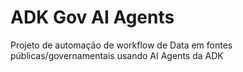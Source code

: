 # ADK Gov AI Agents
Projeto de automação de workflow de Data em fontes públicas/governamentais usando AI Agents da ADK
